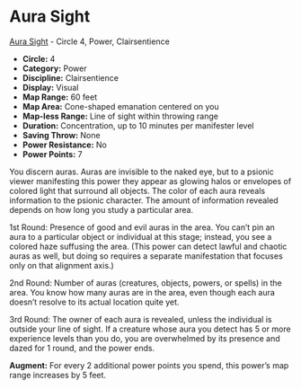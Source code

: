 # Aura Sight

[Aura Sight](/Psionics/A/AuraSight.md) - Circle 4, Power, Clairsentience

- **Circle:** 4
- **Category:** Power
- **Discipline:** Clairsentience
- **Display:** Visual
- **Map Range:** 60 feet
- **Map Area:** Cone-shaped emanation centered on you
- **Map-less Range:** Line of sight within throwing range
- **Duration:** Concentration, up to 10 minutes per manifester level
- **Saving Throw:** None
- **Power Resistance:** No
- **Power Points:** 7

You discern auras. Auras are invisible to the naked eye, but to a psionic viewer manifesting this power they appear as glowing halos or envelopes of colored light that surround all objects. The color of each aura reveals information to the psionic character. The amount of information revealed depends on how long you study a
particular area.

1st Round: Presence of good and evil auras in the area. You can’t pin an aura to a particular object or individual at this stage; instead, you see a colored haze suffusing the area. (This power can detect lawful and chaotic auras as well, but doing so requires a separate manifestation that focuses only on that alignment axis.)

2nd Round: Number of auras (creatures, objects, powers, or spells) in the area. You know how many auras are in the area, even though each aura doesn’t resolve to its actual location quite yet.

3rd Round: The owner of each aura is revealed, unless the individual is outside your line of sight. If a creature whose aura you detect has 5 or more experience levels than you do, you are overwhelmed by its presence and dazed for 1 round, and the power ends.

**Augment:** For every 2 additional power points you spend, this power’s map range increases by 5 feet.
